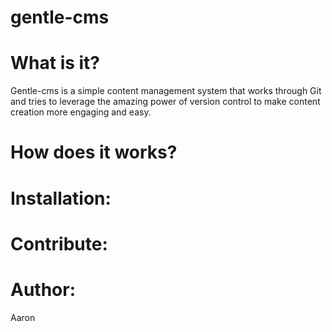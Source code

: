 gentle-cms
==========

# What is it?
Gentle-cms is a simple content management system that works through Git
and tries to leverage the amazing power of version control to make
content creation more engaging and easy.

# How does it works?

# Installation:

# Contribute:

# Author:
Aaron
